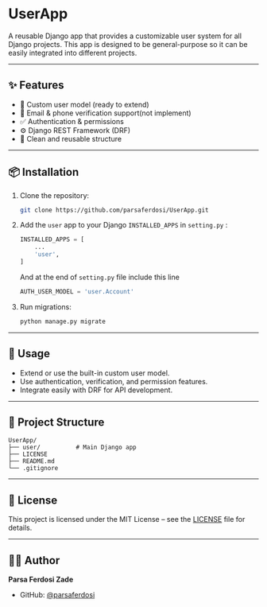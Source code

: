 # UserApp

A reusable Django app that provides a customizable user system for all Django projects. This app is designed to be general-purpose so it can be easily integrated into different projects.

---

## ✨ Features

- 🔑 Custom user model (ready to extend)
- 📧 Email & phone verification support(not implement)
- ✅ Authentication & permissions
- ⚙️ Django REST Framework (DRF)
- 📂 Clean and reusable structure

---

## 📦 Installation

1. Clone the repository:
   ```bash
   git clone https://github.com/parsaferdosi/UserApp.git
   ```

2. Add the `user` app to your Django `INSTALLED_APPS` in `setting.py` :
   ```python
   INSTALLED_APPS = [
       ...
       'user',
   ]
   ```
   And at the end of `setting.py` file include this line
   ```python
   AUTH_USER_MODEL = 'user.Account'
   ```
   

4. Run migrations:
   ```bash
   python manage.py migrate
   ```

---

## 🚀 Usage

- Extend or use the built-in custom user model.
- Use authentication, verification, and permission features.
- Integrate easily with DRF for API development.

---

## 📖 Project Structure

```
UserApp/
├── user/          # Main Django app
├── LICENSE
├── README.md
└── .gitignore
```

---

## 📝 License

This project is licensed under the MIT License – see the [LICENSE](LICENSE) file for details.

---

## 👨‍💻 Author

**Parsa Ferdosi Zade**  
- GitHub: [@parsaferdosi](https://github.com/parsaferdosi)
